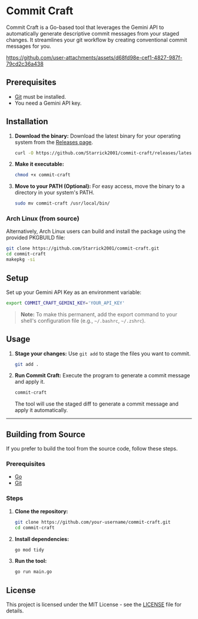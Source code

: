 # Commit Craft

Commit Craft is a Go-based tool that leverages the Gemini API to automatically generate descriptive commit messages from your staged changes. It streamlines your git workflow by creating conventional commit messages for you.

<https://github.com/user-attachments/assets/d68fd98e-cef1-4827-987f-79cd2c36a438>

## Prerequisites

- [Git](https://git-scm.com/book/en/v2/Getting-Started-Installing-Git) must be installed.
- You need a Gemini API key.

## Installation

1. **Download the binary:**
   Download the latest binary for your operating system from the [Releases page](https://github.com/starrick2001/commit-craft/releases).

   ```bash
   curl -O https://github.com/Starrick2001/commit-craft/releases/latest/commit-craft
   ```

2. **Make it executable:**

   ```bash
   chmod +x commit-craft
   ```

3. **Move to your PATH (Optional):**
   For easy access, move the binary to a directory in your system's PATH.

   ```bash
   sudo mv commit-craft /usr/local/bin/
   ```

### Arch Linux (from source)
Alternatively, Arch Linux users can build and install the package using the provided PKGBUILD file:
```bash
git clone https://github.com/Starrick2001/commit-craft.git
cd commit-craft
makepkg -si
```

## Setup

Set up your Gemini API Key as an environment variable:

```bash
export COMMIT_CRAFT_GEMINI_KEY='YOUR_API_KEY'
```

> **Note:** To make this permanent, add the export command to your shell's configuration file (e.g., `~/.bashrc`, `~/.zshrc`).

## Usage

1. **Stage your changes:**
   Use `git add` to stage the files you want to commit.

   ```bash
   git add .
   ```

2. **Run Commit Craft:**
   Execute the program to generate a commit message and apply it.

   ```bash
   commit-craft
   ```

   The tool will use the staged diff to generate a commit message and apply it automatically.

---

## Building from Source

If you prefer to build the tool from the source code, follow these steps.

### Prerequisites

- [Go](https://golang.org/doc/install)
- [Git](https://git-scm.com/book/en/v2/Getting-Started-Installing-Git)

### Steps

1. **Clone the repository:**

   ```bash
   git clone https://github.com/your-username/commit-craft.git
   cd commit-craft
   ```

2. **Install dependencies:**

   ```bash
   go mod tidy
   ```

3. **Run the tool:**

   ```bash
   go run main.go
   ```

## License

This project is licensed under the MIT License - see the [LICENSE](LICENSE) file for details.
